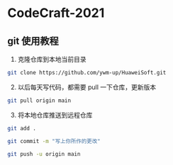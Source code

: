 # CodeCraft-2021

## git 使用教程
1. 克隆仓库到本地当前目录
```bash
git clone https://github.com/ywm-up/HuaweiSoft.git
```

2. 以后每天写代码，都需要 pull 一下仓库，更新版本
```bash
git pull origin main
```

3. 将本地仓库推送到远程仓库
```bash
git add .

git commit -m "写上你所作的更改"

git push -u origin main
```
